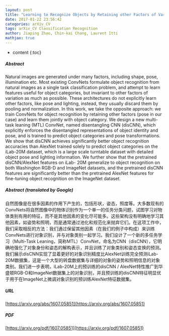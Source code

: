```yaml
---
layout: post
title: "Learning to Recognize Objects by Retaining other Factors of Variation"
date: 2017-01-22 23:56:42
categories: arXiv_CV
tags: arXiv_CV Classification Recognition
author: Jiaping Zhao, Chin-kai Chang, Laurent Itti
mathjax: true
---
```


* content
{:toc}

##### Abstract
Natural images are generated under many factors, including shape, pose, illumination etc. Most existing ConvNets formulate object recognition from natural images as a single task classification problem, and attempt to learn features useful for object categories, but invariant to other factors of variation as much as possible. These architectures do not explicitly learn other factors, like pose and lighting, instead, they usually discard them by pooling and normalization. In this work, we take the opposite approach: we train ConvNets for object recognition by retaining other factors (pose in our case) and learn them jointly with object category. We design a new multi-task leaning (MTL) ConvNet, named disentangling CNN (disCNN), which explicitly enforces the disentangled representations of object identity and pose, and is trained to predict object categories and pose transformations. We show that disCNN achieves significantly better object recognition accuracies than AlexNet trained solely to predict object categories on the iLab-20M dataset, which is a large scale turntable dataset with detailed object pose and lighting information. We further show that the pretrained disCNN/AlexNet features on iLab- 20M generalize to object recognition on both Washington RGB-D and ImageNet datasets, and the pretrained disCNN features are significantly better than the pretrained AlexNet features for fine-tuning object recognition on the ImageNet dataset.

##### Abstract (translated by Google)
自然图像是在很多因素的作用下产生的，包括形状，姿态，照度等。大多数现有的ConvNets将自然图像中的物体识别作为一个单一的任务分类问题，试图学习对物体类别有用的特征，而不是其他因素的变化尽可能多。这些架构没有明确地学习其他因素，如姿势和照明，而是通常通过池化和规范化来抛弃它们。在这项工作中，我们采取相反的方法：我们通过保留其他因素（在我们的例子中构成）来训练ConvNets进行对象识别，并与对象类别一起学习。我们设计了一个新的多任务学习（Multi-Task Leaning，简称MTL）ConvNet，命名为CNN（disCNN），它明确地强化了对象身份和姿态的解构表示，并且训练了对象类别和姿态变换的预测。我们展示disCNN实现了显着更好的对象识别精度比AlexNet训练完全预测iLab-20M数据集，这是一个大型的转盘数据集与详细的对象的姿势和照明信息的对象类别。我们进一步表明，iLab-20M上的预训练的disCNN / AlexNet特性推广到华盛顿RGB-D和ImageNet数据集上的对象识别，并且预训练的disCNN特征明显优于用于在ImageNet上微调对象识别的预训练AlexNet特征数据集。

##### URL
[https://arxiv.org/abs/1607.05851](https://arxiv.org/abs/1607.05851)

##### PDF
[https://arxiv.org/pdf/1607.05851](https://arxiv.org/pdf/1607.05851)

